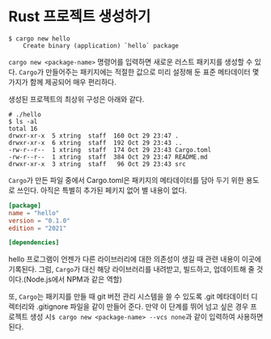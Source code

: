 # Rust 프로젝트 생성하기

```shell
$ cargo new hello
    Create binary (application) `hello` package
```

`cargo new <package-name>` 명령어를 입력하면 새로운 러스트 패키지를 생성할 수 있다. `Cargo`가 만들어주는 패키지에는 적절한 값으로 미리 설정해 둔 표준 메타데이터 몇 가지가 함께 제공되어 매우 편리하다.

생성된 프로젝트의 최상위 구성은 아래와 같다.
```shell
# ./hello
$ ls -al
total 16
drwxr-xr-x  5 xtring  staff  160 Oct 29 23:47 .
drwxr-xr-x  6 xtring  staff  192 Oct 29 23:43 ..
-rw-r--r--  1 xtring  staff  174 Oct 29 23:43 Cargo.toml
-rw-r--r--  1 xtring  staff  384 Oct 29 23:47 README.md
drwxr-xr-x  3 xtring  staff   96 Oct 29 23:43 src
```

`Cargo`가 만든 파일 중에서 Cargo.toml은 패키지의 메타데이터를 담아 두기 위한 용도로 쓰인다.
아직은 특별히 추가된 페키지 없어 별 내용이 없다.

```toml
[package]
name = "hello"
version = "0.1.0"
edition = "2021"

[dependencies]
```
hello 프로그램이 언젠가 다른 라이브러리에 대한 의존성이 생길 때 관련 내용이 이곳에 기록된다.
그럼, `Cargo`가 대신 해당 라이브러리를 내려받고, 빌드하고, 업데이트해 줄 것이다.(Node.js에서 NPM과 같은 역할)

또, `Cargo`는 패키지를 만들 때 git 버전 관리 시스템을 쓸 수 있도록 .git 메타데이터 디렉터리와 .gitignore 파일을 같이 만들어 준다. 
만약 이 단계를 뛰어 넘고 싶은 경우 프로젝트 생성 시`$ cargo new <package-name> --vcs none`과 같이 입력하여 사용하면 된다.

